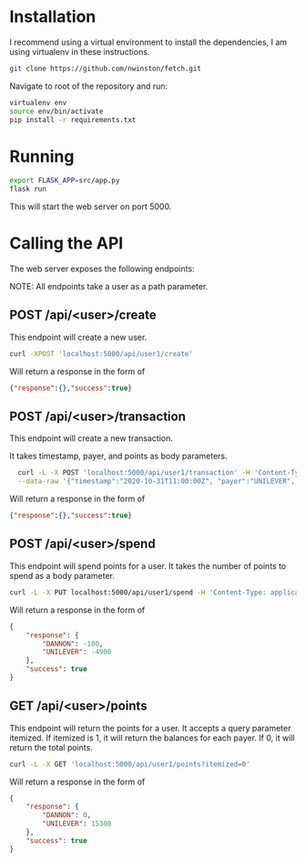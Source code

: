 # Installation

I recommend using a virtual environment to install the dependencies, I am
using virtualenv in these instructions.

```bash
git clone https://github.com/nwinston/fetch.git
```
Navigate to root of the repository and run:

```bash
virtualenv env
source env/bin/activate
pip install -r requirements.txt
```

# Running
```bash
export FLASK_APP=src/app.py
flask run
```

This will start the web server on port 5000.

# Calling the API

The web server exposes the following endpoints:

NOTE: All endpoints take a user as a path parameter.

## POST /api/\<user\>/create
This endpoint will create a new user.

```bash
curl -XPOST 'localhost:5000/api/user1/create'
```
Will return a response in the form of

```json
{"response":{},"success":true}
```



## POST /api/\<user\>/transaction

  This endpoint will create a new transaction.
  
  It takes timestamp, payer, and points as body parameters.

  ```bash
    curl -L -X POST 'localhost:5000/api/user1/transaction' -H 'Content-Type: application/json' \
    --data-raw '{"timestamp":"2020-10-31T11:00:00Z", "payer":"UNILEVER", "points":"20000"}' 
   ```

Will return a response in the form of
```json
{"response":{},"success":true}
```

## POST /api/\<user\>/spend
This endpoint will spend points for a user. It takes the number of points to spend as a body parameter.
```bash
curl -L -X PUT localhost:5000/api/user1/spend -H 'Content-Type: application/json' --data-raw '{"points": "5000"}'
```

Will return a response in the form of
```json
{
    "response": {
        "DANNON": -100,
        "UNILEVER": -4900
    },
    "success": true
}
```

## GET /api/\<user\>/points

This endpoint will return the points for a user. It accepts a query parameter itemized.
If itemized is 1, it will return the balances for each payer. If 0, it will return the total points.

```bash
curl -L -X GET 'localhost:5000/api/user1/points?itemized=0'
```

Will return a response in the form of

```json
{
    "response": {
        "DANNON": 0,
        "UNILEVER": 15300
    },
    "success": true
}
```
